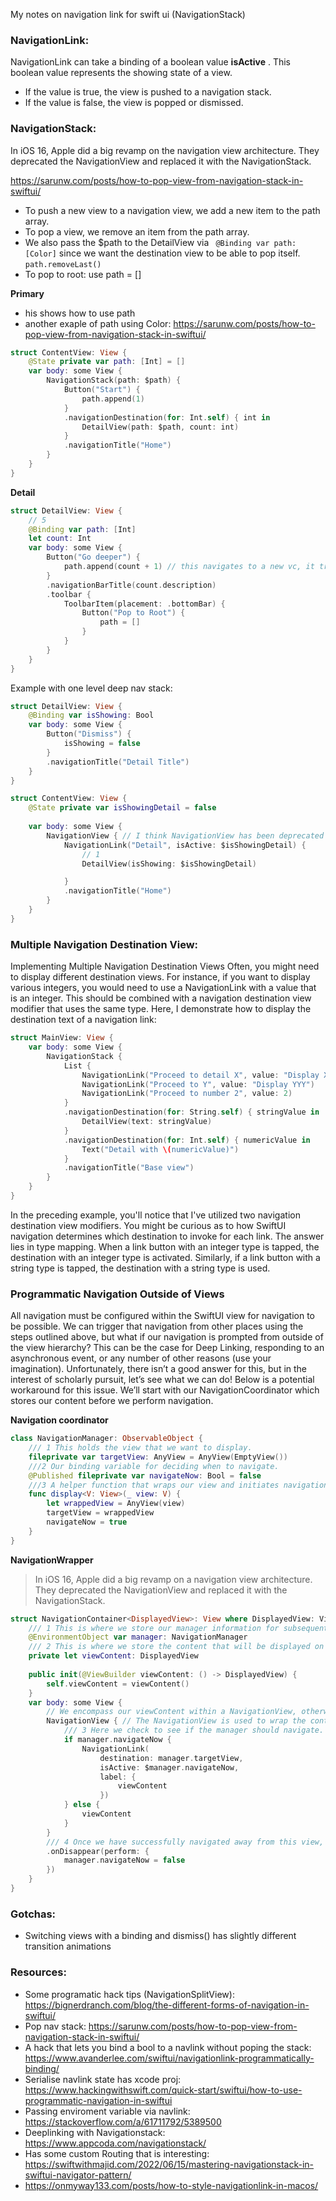 My notes on navigation link for swift ui (NavigationStack)<!--more-->

### NavigationLink:

NavigationLink can take a binding of a boolean value **isActive** . This boolean value represents the showing state of a view.

- If the value is true, the view is pushed to a navigation stack.
- If the value is false, the view is popped or dismissed.

### NavigationStack:
In iOS 16, Apple did a big revamp on the navigation view architecture. They deprecated the NavigationView and replaced it with the NavigationStack.

https://sarunw.com/posts/how-to-pop-view-from-navigation-stack-in-swiftui/

- To push a new view to a navigation view, we add a new item to the path array.
- To pop a view, we remove an item from the path array.
- We also pass the $path to the DetailView via ` @Binding var path: [Color]` since we want the destination view to be able to pop itself. `path.removeLast()`
- To pop to root: use path = []

**Primary**
- his shows how to use path 
- another exaple of path using Color: https://sarunw.com/posts/how-to-pop-view-from-navigation-stack-in-swiftui/

```swift
struct ContentView: View {
    @State private var path: [Int] = []
    var body: some View {
        NavigationStack(path: $path) {
            Button("Start") {
                path.append(1)
            }
            .navigationDestination(for: Int.self) { int in
                DetailView(path: $path, count: int)
            }
            .navigationTitle("Home")
        }
    }
}
```

**Detail**
```swift
struct DetailView: View {
    // 5
    @Binding var path: [Int]
    let count: Int
    var body: some View {
        Button("Go deeper") {
            path.append(count + 1) // this navigates to a new vc, it trigers the parent view destination
        }
        .navigationBarTitle(count.description)
        .toolbar {
            ToolbarItem(placement: .bottomBar) {
                Button("Pop to Root") {
                    path = []
                }
            }
        }
    }
}
```

Example with one level deep nav stack: 

```swift
struct DetailView: View {
    @Binding var isShowing: Bool
    var body: some View {
        Button("Dismiss") {
            isShowing = false
        }
        .navigationTitle("Detail Title") 
    }
}
``` 

```swift
struct ContentView: View {
    @State private var isShowingDetail = false
    
    var body: some View {
        NavigationView { // I think NavigationView has been deprecated in favour of Navigation stack
            NavigationLink("Detail", isActive: $isShowingDetail) {
                // 1
                DetailView(isShowing: $isShowingDetail)

            }
            .navigationTitle("Home")
        }
    }
}
``` 

### Multiple Navigation Destination View:

Implementing Multiple Navigation Destination Views
Often, you might need to display different destination views. For instance, if you want to display various integers, you would need to use a NavigationLink with a value that is an integer. This should be combined with a navigation destination view modifier that uses the same type. Here, I demonstrate how to display the destination text of a navigation link:

```swift
struct MainView: View {
    var body: some View {
        NavigationStack {
            List {
                NavigationLink("Proceed to detail X", value: "Display XXXX")
                NavigationLink("Proceed to Y", value: "Display YYY")
                NavigationLink("Proceed to number 2", value: 2)
            }
            .navigationDestination(for: String.self) { stringValue in
                DetailView(text: stringValue)
            }
            .navigationDestination(for: Int.self) { numericValue in
                Text("Detail with \(numericValue)")
            }
            .navigationTitle("Base view")
        }
    }
}
```


In the preceding example, you'll notice that I've utilized two navigation destination view modifiers. You might be curious as to how SwiftUI navigation determines which destination to invoke for each link. The answer lies in type mapping. When a link button with an integer type is tapped, the destination with an integer type is activated. Similarly, if a link button with a string type is tapped, the destination with a string type is used.

### Programmatic Navigation Outside of Views

All navigation must be configured within the SwiftUI view for navigation to be possible. We can trigger that navigation from other places using the steps outlined above, but what if our navigation is prompted from outside of the view hierarchy? This can be the case for Deep Linking, responding to an asynchronous event, or any number of other reasons (use your imagination). Unfortunately, there isn’t a good answer for this, but in the interest of scholarly pursuit, let’s see what we can do! Below is a potential workaround for this issue. We’ll start with our NavigationCoordinator which stores our content before we perform navigation.

**Navigation coordinator**

```swift
class NavigationManager: ObservableObject {
    /// 1 This holds the view that we want to display.
    fileprivate var targetView: AnyView = AnyView(EmptyView())
    ///2 Our binding variable for deciding when to navigate.
    @Published fileprivate var navigateNow: Bool = false
    ///3 A helper function that wraps our view and initiates navigation when assigned.
    func display<V: View>(_ view: V) {
        let wrappedView = AnyView(view)
        targetView = wrappedView
        navigateNow = true
    }
}
```

**NavigationWrapper**
> In iOS 16, Apple did a big revamp on a navigation view architecture. They deprecated the NavigationView and replaced it with the NavigationStack.

```swift
struct NavigationContainer<DisplayedView>: View where DisplayedView: View {
    /// 1 This is where we store our manager information for subsequent use during navigation.
    @EnvironmentObject var manager: NavigationManager
    /// 2 This is where we store the content that will be displayed on the view we’re navigating from. This is essentially your view body.
    private let viewContent: DisplayedView
    
    public init(@ViewBuilder viewContent: () -> DisplayedView) {
        self.viewContent = viewContent()
    }
    var body: some View {
        // We encompass our viewContent within a NavigationView, otherwise our NavigationLink will not function.
        NavigationView { // The NavigationView is used to wrap the content of your views, setting them up for subsequent navigation. 
            /// 3 Here we check to see if the manager should navigate. This will be checked whenever the environment object is updated and will trigger navigation when things have been set properly.
            if manager.navigateNow {
                NavigationLink(
                    destination: manager.targetView,
                    isActive: $manager.navigateNow,
                    label: {
                        viewContent
                    })
            } else {
                viewContent
            }
        }
        /// 4 Once we have successfully navigated away from this view, we want to set navigateNow to false to prevent the next view in the hierarchy from attempting navigation as well on load.
        .onDisappear(perform: {
            manager.navigateNow = false
        })
    }
}
```

### Gotchas:
- Switching views with a binding and dismiss() has slightly different transition animations

### Resources:
- Some programatic hack tips (NavigationSplitView): https://bignerdranch.com/blog/the-different-forms-of-navigation-in-swiftui/
- Pop nav stack: https://sarunw.com/posts/how-to-pop-view-from-navigation-stack-in-swiftui/
- A hack that lets you bind a bool to a navlink without poping the stack: https://www.avanderlee.com/swiftui/navigationlink-programmatically-binding/
- Serialise navlink state has xcode proj: https://www.hackingwithswift.com/quick-start/swiftui/how-to-use-programmatic-navigation-in-swiftui
- Passing enviroment variable via navlink: https://stackoverflow.com/a/61711792/5389500
- Deeplinking with Navigationstack: https://www.appcoda.com/navigationstack/
- Has some custom Routing that is interesting: https://swiftwithmajid.com/2022/06/15/mastering-navigationstack-in-swiftui-navigator-pattern/
- https://onmyway133.com/posts/how-to-style-navigationlink-in-macos/
